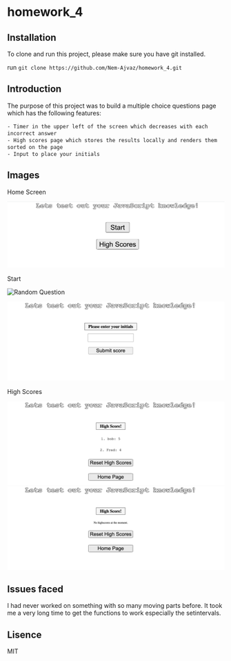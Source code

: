 # homework_4

## Installation

To clone and run this project, please make sure you have git installed.

run `git clone https://github.com/Nem-Ajvaz/homework_4.git`

## Introduction

The purpose of this project was to build a multiple choice questions page which has the following features:

    - Timer in the upper left of the screen which decreases with each incorrect answer
    - High scores page which stores the results locally and renders them sorted on the page
    - Input to place your initials

## Images

Home Screen

![Home Page](/asset/images/screenshots/homepage.png)

Start

![Random Question](/assets/images/screenshots/randomquestion.png)

![Submit](/asset/images/screenshots/submit.png)

High Scores

![High Scores](/asset/images/screenshots/highscores.png)
![Reset High Scores](/asset/images/screenshots/resethighscores.png)

## Issues faced

I had never worked on something with so many moving parts before. It took me a very long time to get the functions to work especially the setintervals.

## Lisence

MIT
